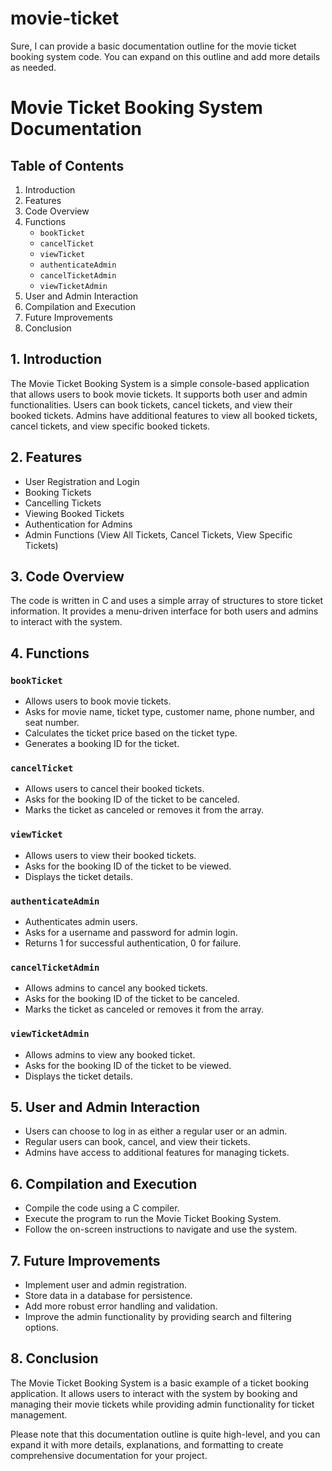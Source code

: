 # movie-ticket
Sure, I can provide a basic documentation outline for the movie ticket booking system code. You can expand on this outline and add more details as needed.

# Movie Ticket Booking System Documentation

## Table of Contents
1. Introduction
2. Features
3. Code Overview
4. Functions
    - `bookTicket`
    - `cancelTicket`
    - `viewTicket`
    - `authenticateAdmin`
    - `cancelTicketAdmin`
    - `viewTicketAdmin`
5. User and Admin Interaction
6. Compilation and Execution
7. Future Improvements
8. Conclusion

## 1. Introduction
The Movie Ticket Booking System is a simple console-based application that allows users to book movie tickets. It supports both user and admin functionalities. Users can book tickets, cancel tickets, and view their booked tickets. Admins have additional features to view all booked tickets, cancel tickets, and view specific booked tickets.

## 2. Features
- User Registration and Login
- Booking Tickets
- Cancelling Tickets
- Viewing Booked Tickets
- Authentication for Admins
- Admin Functions (View All Tickets, Cancel Tickets, View Specific Tickets)

## 3. Code Overview
The code is written in C and uses a simple array of structures to store ticket information. It provides a menu-driven interface for both users and admins to interact with the system.

## 4. Functions
### `bookTicket`
- Allows users to book movie tickets.
- Asks for movie name, ticket type, customer name, phone number, and seat number.
- Calculates the ticket price based on the ticket type.
- Generates a booking ID for the ticket.

### `cancelTicket`
- Allows users to cancel their booked tickets.
- Asks for the booking ID of the ticket to be canceled.
- Marks the ticket as canceled or removes it from the array.

### `viewTicket`
- Allows users to view their booked tickets.
- Asks for the booking ID of the ticket to be viewed.
- Displays the ticket details.

### `authenticateAdmin`
- Authenticates admin users.
- Asks for a username and password for admin login.
- Returns 1 for successful authentication, 0 for failure.

### `cancelTicketAdmin`
- Allows admins to cancel any booked tickets.
- Asks for the booking ID of the ticket to be canceled.
- Marks the ticket as canceled or removes it from the array.

### `viewTicketAdmin`
- Allows admins to view any booked ticket.
- Asks for the booking ID of the ticket to be viewed.
- Displays the ticket details.

## 5. User and Admin Interaction
- Users can choose to log in as either a regular user or an admin.
- Regular users can book, cancel, and view their tickets.
- Admins have access to additional features for managing tickets.

## 6. Compilation and Execution
- Compile the code using a C compiler.
- Execute the program to run the Movie Ticket Booking System.
- Follow the on-screen instructions to navigate and use the system.

## 7. Future Improvements
- Implement user and admin registration.
- Store data in a database for persistence.
- Add more robust error handling and validation.
- Improve the admin functionality by providing search and filtering options.

## 8. Conclusion
The Movie Ticket Booking System is a basic example of a ticket booking application. It allows users to interact with the system by booking and managing their movie tickets while providing admin functionality for ticket management.

Please note that this documentation outline is quite high-level, and you can expand it with more details, explanations, and formatting to create comprehensive documentation for your project.
